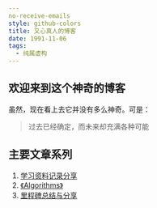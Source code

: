 ```yaml
---
no-receive-emails
style: github-colors
title: 又心真人的博客
date: 1991-11-06
tags:
  - 纯属虚构
---
```


## 欢迎来到这个神奇的博客

虽然，现在看上去它并没有多么神奇。可是：

> 过去已经确定，而未来却充满各种可能

## 主要文章系列

1. [学习资料记录分享](post:2020-study-records)
2. [《Algorithms》](post:Book-Algorithms-0-Preface-&-Introduction)
3. [里程碑总结与分享](post:2020-milestone-1-0)

